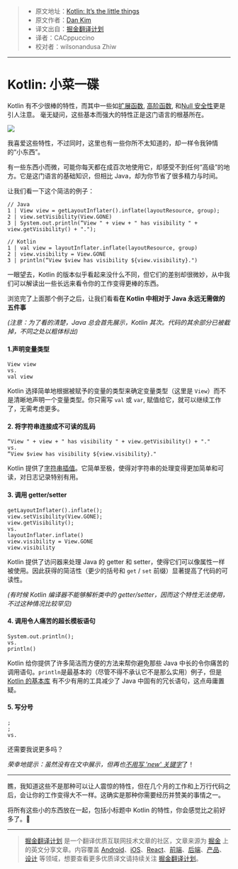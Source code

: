 > * 原文地址：[Kotlin: It’s the little things](https://m.signalvnoise.com/kotlin-its-the-little-things-8c0f501bc6ea)
> * 原文作者：[Dan Kim](https://m.signalvnoise.com/@lateplate)
> * 译文出自：[掘金翻译计划](https://github.com/xitu/gold-miner)
> * 译者：CACppuccino
> * 校对者：wilsonandusa Zhiw

---

# Kotlin: 小菜一碟
Kotlin 有不少很棒的特性，而其中一些如[扩展函数](https://kotlinlang.org/docs/reference/extensions.html#extension-functions), [高阶函数](https://kotlinlang.org/docs/reference/lambdas.html), 和[Null 安全性](https://kotlinlang.org/docs/reference/null-safety.html)更是引人注意。 毫无疑问，这些基本而强大的特性正是这门语言的根基所在。

![](https://cdn-images-1.medium.com/max/800/1*O9IHQ8ivLkRCDLBtGZvaNg.png)

我喜爱这些特性，不过同时，这里也有一些你所不太知道的，却一样令我钟情的“小东西”。

有一些东西小而微，可能你每天都在成百次地使用它，却感受不到任何“高级”的地方。它是这门语言的基础知识，但相比 Java，却为你节省了很多精力与时间。

让我们看一下这个简洁的例子：

```
// Java
1 | View view = getLayoutInflater().inflate(layoutResource, group);
2 | view.setVisibility(View.GONE)
3 | System.out.println(“View " + view + " has visibility " + view.getVisibility() + ".");

// Kotlin
1 | val view = layoutInflater.inflate(layoutResource, group)
2 | view.visibility = View.GONE
3 | println(“View $view has visibility ${view.visibility}.")
```

一眼望去，Kotlin 的版本似乎看起来没什么不同，但它们的差别却很微妙，从中我们可以解读出一些长远来看令你的工作变得更棒的东西。

浏览完了上面那个例子之后，让我们看看**在 Kotlin 中相对于 Java 永远无需做的五件事**

*(注意：为了看的清楚，Java 总会首先展示，Kotlin 其次。代码的其余部分已被截掉，不同之处以粗体标出)*

#### 1.声明变量类型

```
View view
vs.
val view
```

Kotlin 选择简单地根据被赋予的变量的类型来确定变量类型（这里是 `View`）而不是清晰地声明一个变量类型。你只需写 `val` 或 `var`, 赋值给它，就可以继续工作了，无需考虑更多。

#### 2. 将字符串连接成不可读的乱码

```
“View " + view + " has visibility " + view.getVisibility() + "."
vs.
“View $view has visibility ${view.visibility}."
```

Kotlin 提供了[字符串插值](https://kotlinlang.org/docs/reference/idioms.html#string-interpolation)。它简单至极，使得对字符串的处理变得更加简单和可读，对日志记录特别有用。

#### 3. 调用 getter/setter

```
getLayoutInflater().inflate();
view.setVisibility(View.GONE);
view.getVisibility();
vs.
layoutInflater.inflate()
view.visibility = View.GONE
view.visibility
```

Kotlin 提供了访问器来处理 Java 的 getter 和 setter，使得它们可以像属性一样被使用。因此获得的简洁性（更少的括号和 `get` / `set` 前缀）显著提高了代码的可读性。

*(有时候 Kotlin 编译器不能够解析类中的 getter/setter，因而这个特性无法使用，不过这种情况比较罕见)*

#### 4. 调用令人痛苦的超长模板语句

```
System.out.println();
vs.
println()
```

Kotlin 给你提供了许多简洁而方便的方法来帮你避免那些 Java 中长的令你痛苦的调用语句。`println`是最基本的（尽管不得不承认它不是那么实用）例子，但是 [Kotlin 的基本库](https://kotlinlang.org/api/latest/jvm/stdlib/) 有不少有用的工具减少了 Java 中固有的冗长语句，这点毋庸置疑。

#### 5. 写分号

```
;
;
vs.

```

还需要我说更多吗？

*荣幸地提示：虽然没有在文中展示，但再也*[*不用写 'new' 关键字*](https://kotlinlang.org/docs/reference/classes.html#creating-instances-of-classes)了！

---
瞧，我知道这些不是那种可以让人震惊的特性，但在几个月的工作和上万行代码之后，会让你的工作变得大不一样。这确实是那种你需要经历并赞美的事情之一。

将所有这些小的东西放在一起，包括小标题中 Kotlin 的特性，你会感觉比之前好多了。🍩

---

> [掘金翻译计划](https://github.com/xitu/gold-miner) 是一个翻译优质互联网技术文章的社区，文章来源为 [掘金](https://juejin.im) 上的英文分享文章。内容覆盖 [Android](https://github.com/xitu/gold-miner#android)、[iOS](https://github.com/xitu/gold-miner#ios)、[React](https://github.com/xitu/gold-miner#react)、[前端](https://github.com/xitu/gold-miner#前端)、[后端](https://github.com/xitu/gold-miner#后端)、[产品](https://github.com/xitu/gold-miner#产品)、[设计](https://github.com/xitu/gold-miner#设计) 等领域，想要查看更多优质译文请持续关注 [掘金翻译计划](https://github.com/xitu/gold-miner)。
